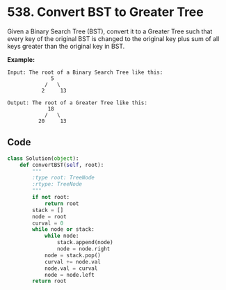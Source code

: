# 538. Convert BST to Greater Tree

Given a Binary Search Tree (BST), convert it to a Greater Tree such that every key of the original BST is changed to the original key plus sum of all keys greater than the original key in BST.

**Example:**

```
Input: The root of a Binary Search Tree like this:
              5
            /   \
           2     13

Output: The root of a Greater Tree like this:
             18
            /   \
          20     13
```



## Code

```python
class Solution(object):
    def convertBST(self, root):
        """
        :type root: TreeNode
        :rtype: TreeNode
        """
        if not root:
            return root
        stack = []
        node = root
        curval = 0
        while node or stack:
            while node:
                stack.append(node)
                node = node.right
            node = stack.pop()
            curval += node.val
            node.val = curval
            node = node.left
        return root
```

